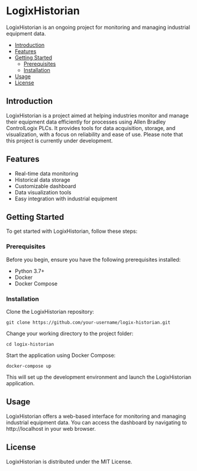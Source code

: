 # LogixHistorian

LogixHistorian is an ongoing project for monitoring and managing industrial equipment data.

- [Introduction](#introduction)
- [Features](#features)
- [Getting Started](#getting-started)
  - [Prerequisites](#prerequisites)
  - [Installation](#installation)
- [Usage](#usage)
- [License](#license)

## Introduction
LogixHistorian is a project aimed at helping industries monitor and manage their equipment data efficiently for processes using Allen Bradley ControlLogix PLCs. It provides tools for data acquisition, storage, and visualization, with a focus on reliability and ease of use. Please note that this project is currently under development.

## Features
* Real-time data monitoring
* Historical data storage
* Customizable dashboard
* Data visualization tools
* Easy integration with industrial equipment

## Getting Started
To get started with LogixHistorian, follow these steps:

### Prerequisites
Before you begin, ensure you have the following prerequisites installed:

* Python 3.7+
* Docker
* Docker Compose

### Installation
Clone the LogixHistorian repository:
<pre><code>git clone https://github.com/your-username/logix-historian.git
</code></pre>

Change your working directory to the project folder:
<pre><code>cd logix-historian
</code></pre>

Start the application using Docker Compose:
<pre><code>docker-compose up
</code></pre>

This will set up the development environment and launch the LogixHistorian application.

## Usage
LogixHistorian offers a web-based interface for monitoring and managing industrial equipment data. You can access the dashboard by navigating to http://localhost in your web browser.

## License
LogixHistorian is distributed under the MIT License.
